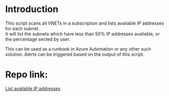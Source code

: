# Introduction  
This script scans all VNETs in a subscription and lists available IP addresses for each subnet.  
It will list the subnets which have less than 50% IP addresses available, or the percentage sected by user.  

This can be used as a runbook in Azure Automation or any other such solution. 
Alerts can be triggered based on the output of this script.   

# Repo link:  
[List available IP addresses](https://github.com/ishanslab/list-all-available-ip)

